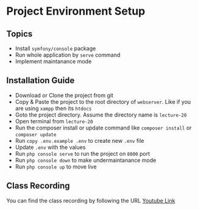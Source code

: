 # Project Environment Setup

## Topics
* Install `symfony/console` package
* Run whole application by `serve` command
* Implement maintanance mode


## Installation Guide

* Download or Clone the project from git
* Copy & Paste the project to the root directory of `webserver`. Like if you are using `xampp` then its `htdocs`
* Goto the project directory. Assume the directory name is `lecture-20`
* Open terminal from `lecture-20`
* Run the composer install or update command like `composer install` or `composer update`
* Run `copy .env.example .env` to create new `.env` file
* Update `.env` with the values
* Run `php console serve` to run the project on `8000` port
* Run `php console down` to make undermaintanance mode
* Run `php console up` to move live



## Class Recording
You can find the class recording by following the URL
[Youtube Link](https://youtu.be/EFNRTbtOLZo)
